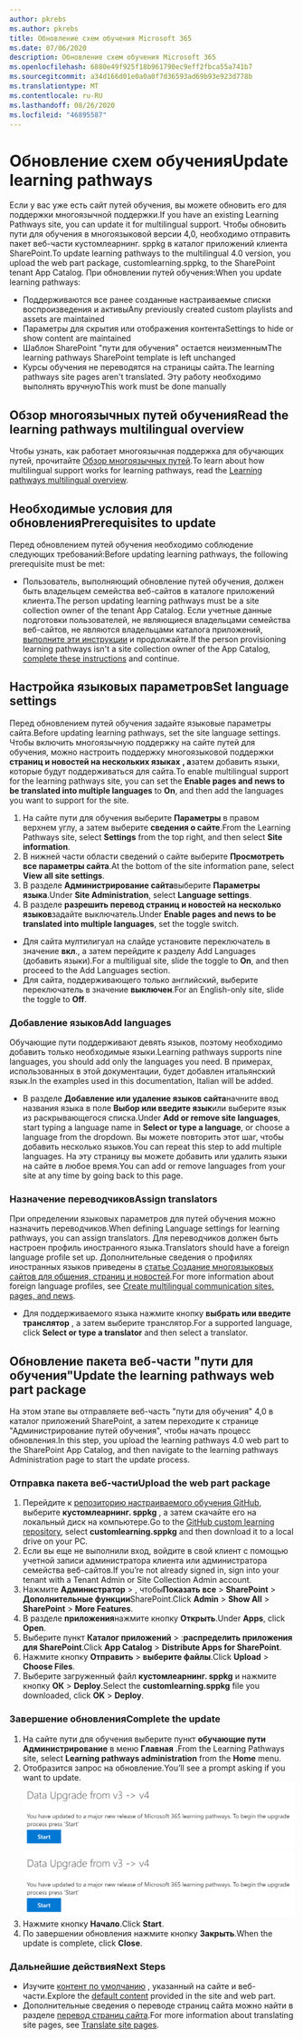 ```yaml
---
author: pkrebs
ms.author: pkrebs
title: Обновление схем обучения Microsoft 365
ms.date: 07/06/2020
description: Обновление схем обучения Microsoft 365
ms.openlocfilehash: 6880e49f925f18b961790ec9eff2fbca55a741b7
ms.sourcegitcommit: a34d166d01e0a0a0f7d36593ad69b93e923d778b
ms.translationtype: MT
ms.contentlocale: ru-RU
ms.lasthandoff: 08/26/2020
ms.locfileid: "46895587"
---
```

# <a name="update-learning-pathways"></a><span data-ttu-id="23f47-103">Обновление схем обучения</span><span class="sxs-lookup"><span data-stu-id="23f47-103">Update learning pathways</span></span>
<span data-ttu-id="23f47-104">Если у вас уже есть сайт путей обучения, вы можете обновить его для поддержки многоязычной поддержки.</span><span class="sxs-lookup"><span data-stu-id="23f47-104">If you have an existing Learning Pathways site, you can update it for multilingual support.</span></span> <span data-ttu-id="23f47-105">Чтобы обновить пути для обучения в многоязыковой версии 4,0, необходимо отправить пакет веб-части кустомлеарнинг. sppkg в каталог приложений клиента SharePoint.</span><span class="sxs-lookup"><span data-stu-id="23f47-105">To update learning pathways to the multilingual 4.0 version, you upload the web part package, customlearning.sppkg, to the SharePoint tenant App Catalog.</span></span> <span data-ttu-id="23f47-106">При обновлении путей обучения:</span><span class="sxs-lookup"><span data-stu-id="23f47-106">When you update learning pathways:</span></span>  

- <span data-ttu-id="23f47-107">Поддерживаются все ранее созданные настраиваемые списки воспроизведения и активы</span><span class="sxs-lookup"><span data-stu-id="23f47-107">Any previously created custom playlists and assets are maintained</span></span>
- <span data-ttu-id="23f47-108">Параметры для скрытия или отображения контента</span><span class="sxs-lookup"><span data-stu-id="23f47-108">Settings to hide or show content are maintained</span></span>
- <span data-ttu-id="23f47-109">Шаблон SharePoint "пути для обучения" остается неизменным</span><span class="sxs-lookup"><span data-stu-id="23f47-109">The learning pathways SharePoint template is left unchanged</span></span>
- <span data-ttu-id="23f47-110">Курсы обучения не переводятся на страницы сайта.</span><span class="sxs-lookup"><span data-stu-id="23f47-110">The learning pathways site pages aren't translated.</span></span> <span data-ttu-id="23f47-111">Эту работу необходимо выполнять вручную</span><span class="sxs-lookup"><span data-stu-id="23f47-111">This work must be done manually</span></span>

## <a name="read-the-learning-pathways-multilingual-overview"></a><span data-ttu-id="23f47-112">Обзор многоязычных путей обучения</span><span class="sxs-lookup"><span data-stu-id="23f47-112">Read the learning pathways multilingual overview</span></span>
<span data-ttu-id="23f47-113">Чтобы узнать, как работает многоязычная поддержка для обучающих путей, прочитайте [Обзор многоязычных путей](custom_overview.md).</span><span class="sxs-lookup"><span data-stu-id="23f47-113">To learn about how multilingual support works for learning pathways, read the [Learning pathways multilingual overview](custom_overview.md).</span></span> 

## <a name="prerequisites-to-update"></a><span data-ttu-id="23f47-114">Необходимые условия для обновления</span><span class="sxs-lookup"><span data-stu-id="23f47-114">Prerequisites to update</span></span>
<span data-ttu-id="23f47-115">Перед обновлением путей обучения необходимо соблюдение следующих требований:</span><span class="sxs-lookup"><span data-stu-id="23f47-115">Before updating learning pathways, the following prerequisite must be met:</span></span>
- <span data-ttu-id="23f47-116">Пользователь, выполняющий обновление путей обучения, должен быть владельцем семейства веб-сайтов в каталоге приложений клиента.</span><span class="sxs-lookup"><span data-stu-id="23f47-116">The person updating learning pathways must be a site collection owner of the tenant App Catalog.</span></span> <span data-ttu-id="23f47-117">Если учетные данные подготовки пользователей, не являющиеся владельцами семейства веб-сайтов, не являются владельцами каталога приложений, [выполните эти инструкции](addappadmin.md) и продолжайте.</span><span class="sxs-lookup"><span data-stu-id="23f47-117">If the person provisioning learning pathways isn't a site collection owner of the App Catalog, [complete these instructions](addappadmin.md) and continue.</span></span> 

## <a name="set-language-settings"></a><span data-ttu-id="23f47-118">Настройка языковых параметров</span><span class="sxs-lookup"><span data-stu-id="23f47-118">Set language settings</span></span> 
<span data-ttu-id="23f47-119">Перед обновлением путей обучения задайте языковые параметры сайта.</span><span class="sxs-lookup"><span data-stu-id="23f47-119">Before updating learning pathways, set the site language settings.</span></span> <span data-ttu-id="23f47-120">Чтобы включить многоязычную поддержку на сайте путей для обучения, можно настроить поддержку многоязыковой поддержки **страниц и новостей на нескольких языках** **, а**затем добавить языки, которые будут поддерживаться для сайта.</span><span class="sxs-lookup"><span data-stu-id="23f47-120">To enable multilingual support for the learning pathways site, you can set the **Enable pages and news to be translated into multiple languages** to **On**, and then add the languages you want to support for the site.</span></span>
1.  <span data-ttu-id="23f47-121">На сайте пути для обучения выберите **Параметры** в правом верхнем углу, а затем выберите **сведения о сайте**.</span><span class="sxs-lookup"><span data-stu-id="23f47-121">From the Learning Pathways site, select **Settings** from the top right, and then select **Site information**.</span></span>
2.  <span data-ttu-id="23f47-122">В нижней части области сведений о сайте выберите **Просмотреть все параметры сайта**.</span><span class="sxs-lookup"><span data-stu-id="23f47-122">At the bottom of the site information pane, select **View all site settings**.</span></span>
3.  <span data-ttu-id="23f47-123">В разделе **Администрирование сайта**выберите **Параметры языка**.</span><span class="sxs-lookup"><span data-stu-id="23f47-123">Under **Site Administration**, select **Language settings**.</span></span>
4.  <span data-ttu-id="23f47-124">В разделе **разрешить перевод страниц и новостей на несколько языков**задайте выключатель.</span><span class="sxs-lookup"><span data-stu-id="23f47-124">Under **Enable pages and news to be translated into multiple languages**, set the toggle switch.</span></span> 
- <span data-ttu-id="23f47-125">Для сайта мултилигуал на слайде установите переключатель в значение **вкл**., а затем перейдите к разделу Add Languages (добавить языки).</span><span class="sxs-lookup"><span data-stu-id="23f47-125">For a multiligual site, slide the toggle to **On**, and then proceed to the Add Languages section.</span></span> 
- <span data-ttu-id="23f47-126">Для сайта, поддерживающего только английский, выберите переключатель в значение **выключен**.</span><span class="sxs-lookup"><span data-stu-id="23f47-126">For an English-only site, slide the toggle to **Off**.</span></span>

### <a name="add-languages"></a><span data-ttu-id="23f47-127">Добавление языков</span><span class="sxs-lookup"><span data-stu-id="23f47-127">Add languages</span></span>
<span data-ttu-id="23f47-128">Обучающие пути поддерживают девять языков, поэтому необходимо добавить только необходимые языки.</span><span class="sxs-lookup"><span data-stu-id="23f47-128">Learning pathways supports nine languages, you should add only the languages you need.</span></span> <span data-ttu-id="23f47-129">В примерах, использованных в этой документации, будет добавлен итальянский язык.</span><span class="sxs-lookup"><span data-stu-id="23f47-129">In the examples used in this documentation, Italian will be added.</span></span> 
- <span data-ttu-id="23f47-130">В разделе **Добавление или удаление языков сайта**начните ввод названия языка в поле **Выбор или введите язык**или выберите язык из раскрывающегося списка.</span><span class="sxs-lookup"><span data-stu-id="23f47-130">Under **Add or remove site languages**, start typing a language name in **Select or type a language**, or choose a language from the dropdown.</span></span> <span data-ttu-id="23f47-131">Вы можете повторить этот шаг, чтобы добавить несколько языков.</span><span class="sxs-lookup"><span data-stu-id="23f47-131">You can repeat this step to add multiple languages.</span></span> <span data-ttu-id="23f47-132">На эту страницу вы можете добавить или удалить языки на сайте в любое время.</span><span class="sxs-lookup"><span data-stu-id="23f47-132">You can add or remove languages from your site at any time by going back to this page.</span></span>
 
### <a name="assign-translators"></a><span data-ttu-id="23f47-133">Назначение переводчиков</span><span class="sxs-lookup"><span data-stu-id="23f47-133">Assign translators</span></span>
<span data-ttu-id="23f47-134">При определении языковых параметров для путей обучения можно назначить переводчиков.</span><span class="sxs-lookup"><span data-stu-id="23f47-134">When defining Language settings for learning pathways, you can assign translators.</span></span> <span data-ttu-id="23f47-135">Для переводчиков должен быть настроен профиль иностранного языка.</span><span class="sxs-lookup"><span data-stu-id="23f47-135">Translators should have a foreign language profile set up.</span></span> <span data-ttu-id="23f47-136">Дополнительные сведения о профилях иностранных языков приведены в [статье Создание многоязыковых сайтов для общения, страниц и новостей](https://support.office.com/article/2bb7d610-5453-41c6-a0e8-6f40b3ed750c).</span><span class="sxs-lookup"><span data-stu-id="23f47-136">For more information about foreign language profiles, see [Create multilingual communication sites, pages, and news](https://support.office.com/article/2bb7d610-5453-41c6-a0e8-6f40b3ed750c).</span></span>  
- <span data-ttu-id="23f47-137">Для поддерживаемого языка нажмите кнопку **выбрать или введите транслятор** , а затем выберите транслятор.</span><span class="sxs-lookup"><span data-stu-id="23f47-137">For a supported language, click **Select or type a translator** and then select a translator.</span></span> 

## <a name="update-the-learning-pathways-web-part-package"></a><span data-ttu-id="23f47-138">Обновление пакета веб-части "пути для обучения"</span><span class="sxs-lookup"><span data-stu-id="23f47-138">Update the learning pathways web part package</span></span>
<span data-ttu-id="23f47-139">На этом этапе вы отправляете веб-часть "пути для обучения" 4,0 в каталог приложений SharePoint, а затем переходите к странице "Администрирование путей обучения", чтобы начать процесс обновления.</span><span class="sxs-lookup"><span data-stu-id="23f47-139">In this step, you upload the learning pathways 4.0 web part to the SharePoint App Catalog, and then navigate to the learning pathways Administration page to start the update process.</span></span>

### <a name="upload-the-web-part-package"></a><span data-ttu-id="23f47-140">Отправка пакета веб-части</span><span class="sxs-lookup"><span data-stu-id="23f47-140">Upload the web part package</span></span>
1.  <span data-ttu-id="23f47-141">Перейдите к [репозиторию настраиваемого обучения GitHub](https://github.com/pnp/custom-learning-office-365/tree/master/webpart), выберите **кустомлеарнинг. sppkg** , а затем скачайте его на локальный диск на компьютере.</span><span class="sxs-lookup"><span data-stu-id="23f47-141">Go to the [GitHub custom learning repository](https://github.com/pnp/custom-learning-office-365/tree/master/webpart), select **customlearning.sppkg** and then download it to a local drive on your PC.</span></span>
2.  <span data-ttu-id="23f47-142">Если вы еще не выполнили вход, войдите в свой клиент с помощью учетной записи администратора клиента или администратора семейства веб-сайтов.</span><span class="sxs-lookup"><span data-stu-id="23f47-142">If you’re not already signed in, sign into your tenant with a Tenant Admin or Site Collection Admin account.</span></span> 
3.  <span data-ttu-id="23f47-143">Нажмите **Администратор**  >  , чтобы**Показать все**  >  **SharePoint**  >  **Дополнительные функции**SharePoint.</span><span class="sxs-lookup"><span data-stu-id="23f47-143">Click **Admin** > **Show All** > **SharePoint** > **More Features**.</span></span> 
4.  <span data-ttu-id="23f47-144">В разделе **приложения**нажмите кнопку **Открыть**.</span><span class="sxs-lookup"><span data-stu-id="23f47-144">Under **Apps**, click **Open**.</span></span> 
5.  <span data-ttu-id="23f47-145">Выберите пункт **Каталог приложений**  >  :**распределить приложения для SharePoint**.</span><span class="sxs-lookup"><span data-stu-id="23f47-145">Click **App Catalog** > **Distribute Apps for SharePoint**.</span></span> 
6.  <span data-ttu-id="23f47-146">Нажмите кнопку **Отправить**  >  **выберите файлы**.</span><span class="sxs-lookup"><span data-stu-id="23f47-146">Click **Upload** > **Choose Files**.</span></span> 
7.  <span data-ttu-id="23f47-147">Выберите загруженный файл **кустомлеарнинг. sppkg** и нажмите кнопку **ОК**  >  **Deploy**.</span><span class="sxs-lookup"><span data-stu-id="23f47-147">Select the **customlearning.sppkg** file you downloaded, click **OK** > **Deploy**.</span></span> 

### <a name="complete-the-update"></a><span data-ttu-id="23f47-148">Завершение обновления</span><span class="sxs-lookup"><span data-stu-id="23f47-148">Complete the update</span></span>
1.  <span data-ttu-id="23f47-149">На сайте пути для обучения выберите пункт **обучающие пути Администрирование** в меню **Главная** .</span><span class="sxs-lookup"><span data-stu-id="23f47-149">From the Learning Pathways site, select **Learning pathways administration** from the **Home** menu.</span></span> 
2.  <span data-ttu-id="23f47-150">Отобразится запрос на обновление.</span><span class="sxs-lookup"><span data-stu-id="23f47-150">You’ll see a prompt asking if you want to update.</span></span> 
<span data-ttu-id="23f47-151">![custom_update_adminprompt_ml.png](media/custom_update_adminprompt_ml.png)</span><span class="sxs-lookup"><span data-stu-id="23f47-151">![custom_update_adminprompt_ml.png](media/custom_update_adminprompt_ml.png)</span></span>
3.  <span data-ttu-id="23f47-152">Нажмите кнопку **Начало**.</span><span class="sxs-lookup"><span data-stu-id="23f47-152">Click **Start**.</span></span> 
4. <span data-ttu-id="23f47-153">По завершении обновления нажмите кнопку **Закрыть**.</span><span class="sxs-lookup"><span data-stu-id="23f47-153">When the update is complete, click **Close**.</span></span> 

### <a name="next-steps"></a><span data-ttu-id="23f47-154">Дальнейшие действия</span><span class="sxs-lookup"><span data-stu-id="23f47-154">Next Steps</span></span>
- <span data-ttu-id="23f47-155">Изучите [контент по умолчанию](custom_exploresite.md) , указанный на сайте и веб-части.</span><span class="sxs-lookup"><span data-stu-id="23f47-155">Explore the [default content](custom_exploresite.md) provided in the site and web part.</span></span>
- <span data-ttu-id="23f47-156">Дополнительные сведения о переводе страниц сайта можно найти в разделе [перевод страниц сайта](custom_translate_page_ml.md).</span><span class="sxs-lookup"><span data-stu-id="23f47-156">For more information about translating site pages, see [Translate site pages](custom_translate_page_ml.md).</span></span> 

